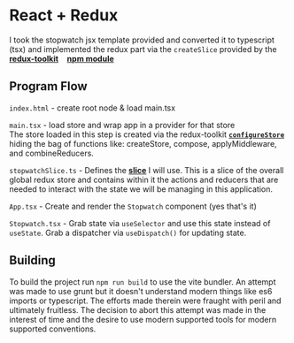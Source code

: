 # React + Redux

I took the stopwatch jsx template provided and converted it to typescript (tsx) and implemented the redux part via the `createSlice` provided by the &nbsp; __[redux-toolkit](https://redux-toolkit.js.org/)__ &nbsp;&nbsp; __[npm module](https://www.npmjs.com/package/@reduxjs/toolkit)__

## Program Flow
`index.html` - create root node & load main.tsx

`main.tsx` - load store and wrap app in a provider for that store<br>
The store loaded in this step is created via the redux-toolkit __[`configureStore`](https://redux-toolkit.js.org/api/configureStore)__ hiding the bag of functions like: createStore, compose, applyMiddleware, and combineReducers.

`stopwatchSlice.ts` - Defines the __[slice](https://redux-toolkit.js.org/api/createslice)__ I will use.  This is a slice of the overall global redux store and contains within it the actions and reducers that are needed to interact with the state we will be managing in this application.

`App.tsx` - Create and render the `Stopwatch` component (yes that's it)

`Stopwatch.tsx` - Grab state via `useSelector` and use this state instead of `useState`.  Grab a dispatcher via `useDispatch()` for updating state.

## Building
To build the project run `npm run build` to use the vite bundler.   An attempt was made to use grunt but it doesn't understand modern things like es6 imports or typescript.  The efforts made therein were fraught with peril and ultimately fruitless.  The decision to abort this attempt was made in the interest of time and the desire to use modern supported tools for modern supported conventions.




